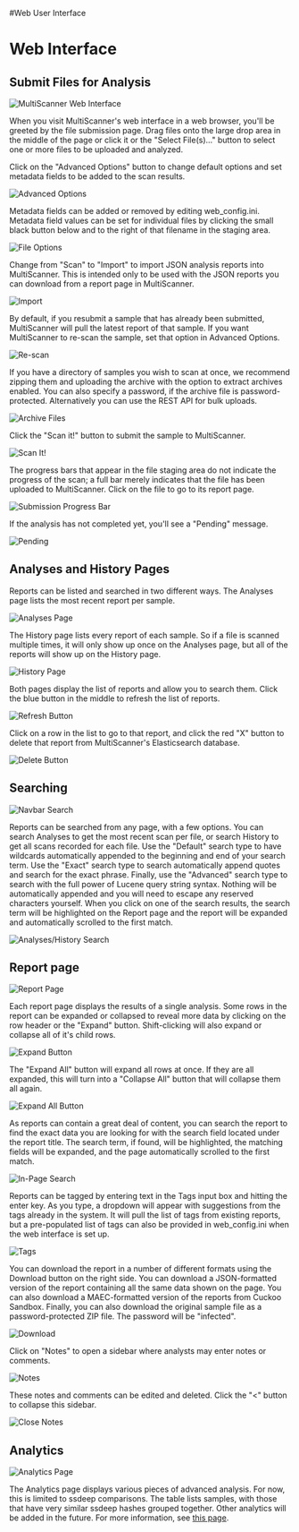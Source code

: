 #Web User Interface
# Web Interface #

Submit Files for Analysis
-------------------------

![MultiScanner Web Interface](../img/Selection_001.png)

When you visit MultiScanner's web interface in a web browser, you'll be greeted by the file submission page. Drag files onto the large drop area in the middle of the page or click it or the "Select File(s)..." button to select one or more files to be uploaded and analyzed.

Click on the "Advanced Options" button to change default options and set metadata fields to be added to the scan results.

![Advanced Options](../img/Selection_003.png)

Metadata fields can be added or removed by editing web_config.ini. Metadata field values can be set for individual files by clicking the small black button below and to the right of that filename in the staging area.

![File Options](../img/Selection_004.png)

Change from "Scan" to "Import" to import JSON analysis reports into MultiScanner.  This is intended only to be used with the JSON reports you can download from a report page in MultiScanner.

![Import](../img/Selection_005.png)

By default, if you resubmit a sample that has already been submitted, MultiScanner will pull the latest report of that sample. If you want MultiScanner to re-scan the sample, set that option in Advanced Options.

![Re-scan](../img/Selection_006.png)

If you have a directory of samples you wish to scan at once, we recommend zipping them and uploading the archive with the option to extract archives enabled. You can also specify a password, if the archive file is password- protected. Alternatively you can use the REST API for bulk uploads.

![Archive Files](../img/Selection_007.png)

Click the "Scan it!" button to submit the sample to MultiScanner.

![Scan It!](../img/Selection_008.png)

The progress bars that appear in the file staging area do not indicate the progress of the scan; a full bar merely indicates that the file has been uploaded to MultiScanner. Click on the file to go to its report page.

![Submission Progress Bar](../img/Selection_009.png)

If the analysis has not completed yet, you'll see a "Pending" message.

![Pending](../img/Selection_010.png)

Analyses and History Pages
--------------------------

Reports can be listed and searched in two different ways. The Analyses page lists the most recent report per sample.

![Analyses Page](../img/Selection_011.png)

The History page lists every report of each sample. So if a file is scanned multiple times, it will only show up once on the Analyses page, but all of the reports will show up on the History page.

![History Page](../img/Selection_012.png)

Both pages display the list of reports and allow you to search them. Click the blue button in the middle to refresh the list of reports.

![Refresh Button](../img/Selection_013.png)

Click on a row in the list to go to that report, and click the red "X" button to delete that report from MultiScanner's Elasticsearch database.

![Delete Button](../img/Selection_014.png)

Searching
---------

![Navbar Search](../img/Selection_015.png)

Reports can be searched from any page, with a few options. You can search Analyses to get the most recent scan per file, or search History to get all scans recorded for each file. Use the "Default" search type to have wildcards automatically appended to the beginning and end of your search term. Use the "Exact" search type to search automatically append quotes and search for the exact phrase. Finally, use the "Advanced" search type to search with the full power of Lucene query string syntax. Nothing will be automatically appended and you will need to escape any reserved characters yourself. When you click on one of the search results, the search term will be highlighted on the Report page and the report will be expanded and automatically scrolled to the first match.

![Analyses/History Search](../img/Selection_016.png)

Report page
-----------

![Report Page](../img/Selection_017.png)

Each report page displays the results of a single analysis. Some rows in the report can be expanded or collapsed to reveal more data by clicking on the row header or the "Expand" button. Shift-clicking will also expand or collapse all of it's child rows.

![Expand Button](../img/Selection_024.png)

The "Expand All" button will expand all rows at once. If they are all expanded, this will turn into a "Collapse All" button that will collapse them all again.

![Expand All Button](../img/Selection_018.png)

As reports can contain a great deal of content, you can search the report to find the exact data you are looking for with the search field located under the report title. The search term, if found, will be highlighted, the matching fields will be expanded, and the page automatically scrolled to the first match.

![In-Page Search](../img/Selection_019.png)

Reports can be tagged by entering text in the Tags input box and hitting the enter key. As you type, a dropdown will appear with suggestions from the tags already in the system. It will pull the list of tags from existing reports, but a pre-populated list of tags can also be provided in web_config.ini when the web interface is set up.

![Tags](../img/Selection_020.png)

You can download the report in a number of different formats using the Download button on the right side. You can download a JSON-formatted version of the report containing all the same data shown on the page. You can also download a MAEC-formatted version of the reports from Cuckoo Sandbox. Finally, you can also download the original sample file as a password-protected ZIP file. The password will be "infected".

![Download](../img/Selection_021.png)

Click on "Notes" to open a sidebar where analysts may enter notes or comments.

![Notes](../img/Selection_022.png)

These notes and comments can be edited and deleted. Click the "<" button to collapse this sidebar.

![Close Notes](../img/Selection_023.png)

Analytics
---------

![Analytics Page](../img/Selection_002.png)

The Analytics page displays various pieces of advanced analysis. For now, this is limited to ssdeep comparisons. The table lists samples, with those that have very similar ssdeep hashes grouped together. Other analytics will be added in the future. For more information, see [this page](../docs/analytics.md).